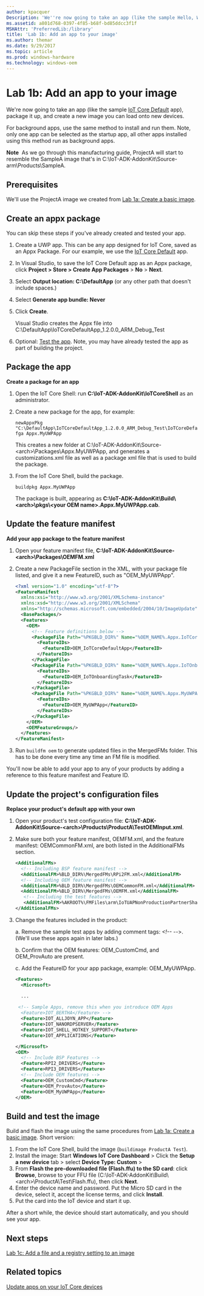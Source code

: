 ```yaml
---
author: kpacquer
Description: 'We''re now going to take an app (like the sample Hello, World! app), and package it up so that it can be serviced after it reaches your customers.'
ms.assetid: a801d768-0397-4f85-b68f-bd85ddcc3f1f
MSHAttr: 'PreferredLib:/library'
title: 'Lab 1b: Add an app to your image'
ms.author: themar
ms.date: 9/29/2017
ms.topic: article
ms.prod: windows-hardware
ms.technology: windows-oem
---
```


# Lab 1b: Add an app to your image

We're now going to take an app (like the sample [IoT Core Default](https://github.com/ms-iot/samples/tree/develop/IoTCoreDefaultApp) app), package it up, and create a new image you can load onto new devices. 

For background apps, use the same method to install and run them. Note, only one app can be selected as the startup app, all other apps installed using this method run as background apps.

**Note**  As we go through this manufacturing guide, ProjectA will start to resemble the SampleA image that's in C:\\IoT-ADK-AddonKit\\Source-arm\\Products\\SampleA.

## <span id="Prerequisites"></span><span id="prerequisites"></span><span id="PREREQUISITES"></span>Prerequisites

We'll use the ProjectA image we created from [Lab 1a: Create a basic image](create-a-basic-image.md).

## Create an appx package

You can skip these steps if you've already created and tested your app.

1.  Create a UWP app. This can be any app designed for IoT Core, saved as an Appx Package. For our example, we use the [IoT Core Default](https://github.com/ms-iot/samples/tree/develop/IoTCoreDefaultApp) app.

2.  In Visual Studio, to save the IoT Core Default app as an Appx package, click **Project > Store > Create App Packages** > **No** > **Next**. 

3.  Select **Output location: C:\DefaultApp** (or any other path that doesn't include spaces.)
    
4.  Select **Generate app bundle: Never**
    
5.  Click **Create**.

    Visual Studio creates the Appx file into C:\DefaultApp\IoTCoreDefaultApp_1.2.0.0_ARM_Debug_Test 

6.  Optional: [Test the app](test-the-app.md). Note, you may have already tested the app as part of building the project. 


## <span id="Package_the_app"></span><span id="package_the_app"></span><span id="PACKAGE_THE_APP"></span>Package the app

**Create a package for an app**

1.  Open the IoT Core Shell: run **C:\\IoT-ADK-AddonKit\\IoTCoreShell** as an administrator.

2.  Create a new package for the app, for example:

    ```
    newAppxPkg "C:\DefaultApp\IoTCoreDefaultApp_1.2.0.0_ARM_Debug_Test\IoTCoreDefaultApp_1.2.0.0_ARM_Debug_Test.appx" fga Appx.MyUWPApp
    ```

    This creates a new folder at C:\\IoT-ADK-AddonKit\\Source-&lt;arch&gt;\\Packages\\Appx.MyUWPApp, and generates a customizations.xml file as well as a package xml file that is used to build the package.

3.  From the IoT Core Shell, build the package.

    ```
    buildpkg Appx.MyUWPApp
    ```

    The package is built, appearing as **C:\\IoT-ADK-AddonKit\\Build\\&lt;arch&gt;\\pkgs\\&lt;your OEM name&gt;.Appx.MyUWPApp.cab**.

## Update the feature manifest


**Add your app package to the feature manifest**

1.  Open your feature manifest file, **C:\\IoT-ADK-AddonKit\\Source-&lt;arch&gt;\\Packages\\OEMFM.xml**

2.  Create a new PackageFile section in the XML, with your package file listed, and give it a new FeatureID, such as "OEM\_MyUWPApp".

    ``` xml
    <?xml version="1.0" encoding="utf-8"?>
    <FeatureManifest 
      xmlns:xsi="http://www.w3.org/2001/XMLSchema-instance" 
      xmlns:xsd="http://www.w3.org/2001/XMLSchema" 
      xmlns="http://schemas.microsoft.com/embedded/2004/10/ImageUpdate">
      <BasePackages/>
      <Features>
        <OEM>
          <!-- Feature definitions below -->
          <PackageFile Path="%PKGBLD_DIR%" Name="%OEM_NAME%.Appx.IoTCoreDefaultApp.cab">
            <FeatureIDs>
              <FeatureID>OEM_IoTCoreDefaultApp</FeatureID>
            </FeatureIDs>
          </PackageFile>
    	  <PackageFile Path="%PKGBLD_DIR%" Name="%OEM_NAME%.Appx.IoTOnboardingTask.cab">
            <FeatureIDs>
              <FeatureID>OEM_IoTOnboardingTask</FeatureID>
            </FeatureIDs>
          </PackageFile>
    	  <PackageFile Path="%PKGBLD_DIR%" Name="%OEM_NAME%.Appx.MyUWPApp.cab">
            <FeatureIDs>
              <FeatureID>OEM_MyUWPApp</FeatureID>
            </FeatureIDs>
          </PackageFile>	  
        </OEM>
        <OEMFeatureGroups/>
      </Features>
    </FeatureManifest>
    ```

3. Run `buildfm oem` to generate updated files in the MergedFMs folder. This has to be done every time any time an FM file is modified.

  You'll now be able to add your app to any of your products by adding a reference to this feature manifest and Feature ID.

## <span id="Update_the_project_s_configuration_files"></span><span id="update_the_project_s_configuration_files"></span><span id="UPDATE_THE_PROJECT_S_CONFIGURATION_FILES"></span>Update the project's configuration files

**Replace your product's default app with your own**

1.  Open your product's test configuration file: **C:\\IoT-ADK-AddonKit\\Source-&lt;arch&gt;\\Products\\ProductA\\TestOEMInput.xml**.

2.  Make sure both your feature manifest, OEMFM.xml, and the feature manifest: OEMCommonFM.xml, are both listed in the AdditionalFMs section.

    ``` xml
    <AdditionalFMs>
      <!-- Including BSP feature manifest -->
      <AdditionalFM>%BLD_DIR%\MergedFMs\RPi2FM.xml</AdditionalFM>
      <!-- Including OEM feature manifest -->
      <AdditionalFM>%BLD_DIR%\MergedFMs\OEMCommonFM.xml</AdditionalFM>
      <AdditionalFM>%BLD_DIR%\MergedFMs\OEMFM.xml</AdditionalFM>
       <!-- Including the test features -->
       <AdditionalFM>%AKROOT%\FMFiles\arm\IoTUAPNonProductionPartnerShareFM.xml</AdditionalFM>
    </AdditionalFMs>
    ```

3.  Change the features included in the product: 

    a. Remove the sample test apps by adding comment tags: _<!-- --_>. (We'll use these apps again in later labs.)

    b. Confirm that the OEM features: OEM_CustomCmd, and OEM_ProvAuto are present. 

    c. Add the FeatureID for your app package, example: OEM_MyUWPApp.
    
    ``` xml
    <Features>
      <Microsoft>
    
      ...
      
     <!-- Sample Apps, remove this when you introduce OEM Apps 
      <Feature>IOT_BERTHA</Feature> -->
      <Feature>IOT_ALLJOYN_APP</Feature>
      <Feature>IOT_NANORDPSERVER</Feature>
      <Feature>IOT_SHELL_HOTKEY_SUPPORT</Feature>
      <Feature>IOT_APPLICATIONS</Feature>

    </Microsoft>
    <OEM>
      <!-- Include BSP Features -->
      <Feature>RPI2_DRIVERS</Feature>
      <Feature>RPI3_DRIVERS</Feature>
      <!-- Include OEM features -->
      <Feature>OEM_CustomCmd</Feature>
      <Feature>OEM_ProvAuto</Feature>
      <Feature>OEM_MyUWPApp</Feature>
    </OEM>
    ```


## <span id="Build_and_test_the_image"></span><span id="build_and_test_the_image"></span><span id="BUILD_AND_TEST_THE_IMAGE"></span>Build and test the image

Build and flash the image using the same procedures from [Lab 1a: Create a basic image](create-a-basic-image.md). Short version:

1.  From the IoT Core Shell, build the image (`buildimage ProductA Test`).
2.  Install the image: Start **Windows IoT Core Dashboard** > Click the **Setup a new device** tab >  select **Device Type: Custom** >
3.  From **Flash the pre-downloaded file (Flash.ffu) to the SD card**: click **Browse**, browse to your FFU file (C:\\IoT-ADK-AddonKit\\Build\\&lt;arch&gt;\\ProductA\\Test\\Flash.ffu), then click **Next**.
4.  Enter the device name and password. Put the Micro SD card in the device, select it, accept the license terms, and click **Install**. 
4.  Put the card into the IoT device and start it up.

After a short while, the device should start automatically, and you should see your app.

## <span id="Next_steps"></span><span id="next_steps"></span><span id="NEXT_STEPS"></span>Next steps

[Lab 1c: Add a file and a registry setting to an image](add-a-registry-setting-to-an-image.md)

## <span id="Related_topics"></span> Related topics

[Update apps on your IoT Core devices](https://docs.microsoft.com/windows-hardware/service/iot/updating-iot-core-apps)

